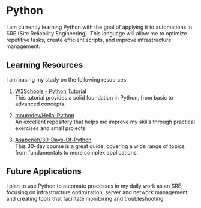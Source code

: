 # Python

I am currently learning Python with the goal of applying it to automations in SRE (Site Reliability Engineering). This language will allow me to optimize repetitive tasks, create efficient scripts, and improve infrastructure management.

## Learning Resources

I am basing my study on the following resources:

1. [W3Schools - Python Tutorial](https://www.w3schools.com/python)  
   This tutorial provides a solid foundation in Python, from basic to advanced concepts.

2. [mouredev/Hello-Python](https://github.com/mouredev/Hello-Python?tab=readme-ov-file)  
   An excellent repository that helps me improve my skills through practical exercises and small projects.

3. [Asabeneh/30-Days-Of-Python](https://github.com/Asabeneh/30-Days-Of-Python)  
   This 30-day course is a great guide, covering a wide range of topics from fundamentals to more complex applications.

## Future Applications

I plan to use Python to automate processes in my daily work as an SRE, focusing on infrastructure optimization, server and network management, and creating tools that facilitate monitoring and troubleshooting.


